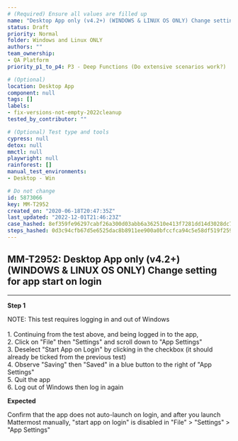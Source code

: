 ```yaml
---
# (Required) Ensure all values are filled up
name: "Desktop App only (v4.2+) (WINDOWS & LINUX OS ONLY) Change setting for app start on login"
status: Draft
priority: Normal
folder: Windows and Linux ONLY
authors: ""
team_ownership:
- QA Platform
priority_p1_to_p4: P3 - Deep Functions (Do extensive scenarios work?)

# (Optional)
location: Desktop App
component: null
tags: []
labels:
- fix-versions-not-empty-2022cleanup
tested_by_contributor: ""

# (Optional) Test type and tools
cypress: null
detox: null
mmctl: null
playwright: null
rainforest: []
manual_test_environments:
- Desktop - Win

# Do not change
id: 5873066
key: MM-T2952
created_on: "2020-06-18T20:47:35Z"
last_updated: "2022-12-01T21:46:23Z"
case_hashed: 8ef359fe96297cabf26a300d03abb6a362510e413f7281dd14d3028dc7ef6f6ccf3fd4568b7c1b1ee2761bb2bab5c10d
steps_hashed: 0d3c94cfb67d5e6525dac8b8911ee900a0bfccfca94c5e58df519f2598182d6d9b9a19fb3e42dfcdd7cc5517d0638d8f
---
```


<!-- (Auto-generated) Based on frontmatter's "key" and "name" -->

## MM-T2952: Desktop App only (v4.2+) (WINDOWS & LINUX OS ONLY) Change setting for app start on login

---

**Step 1**

NOTE: This test requires logging in and out of Windows\
\
1\. Continuing from the test above, and being logged in to the app,\
2\. Click on "File" then "Settings" and scroll down to "App Settings"\
3\. Deselect "Start App on Login" by clicking in the checkbox (it should already be ticked from the previous test)\
4\. Observe "Saving" then "Saved" in a blue button to the right of "App Settings"\
5\. Quit the app\
6\. Log out of Windows then log in again

**Expected**

Confirm that the app does not auto-launch on login, and after you launch Mattermost manually, "start app on login" is disabled in "File" > "Settings" > "App Settings"
